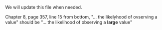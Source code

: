 We will update this file when needed.

Chapter 8, page 357, line 15 from bottom, "... the likelyhood of ovserving a value" should be "... the likelihood of observing a **large** value"
